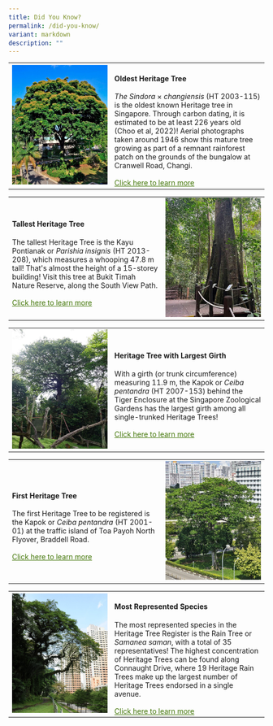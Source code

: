 ```yaml
---
title: Did You Know?
permalink: /did-you-know/
variant: markdown
description: ""
---
```

<table><tbody>
<tr><td rowspan="1" colspan="1">
<div class="isomer-image-wrapper">
<img src="/images/sinxcha_ht2003_115_crop.jpg"></div></td>
<td style="vertical-align: middle" height="auto" width="60%" rowspan="1" colspan="2">
<h4><b>Oldest Heritage Tree</b></h4>
<i>The Sindora</i> × <i>changiensis</i> (HT 2003-115) is the oldest known  Heritage tree in Singapore. Through carbon dating, it is estimated to be at least 226 years old (Choo et al, 2022)! Aerial photographs taken around 1946 show this mature tree growing as part of a remnant rainforest patch on the grounds of the bungalow at Cranwell Road, Changi.
<br><br><a style="color: #417505" href="/ht-2003-115">Click here to learn more </a></td></tr></tbody></table>
<table><tbody>
<tr><td style="vertical-align: middle" height="auto" width="60%" rowspan="1" colspan="2">
<h4><b>Tallest Heritage Tree</b></h4>
The tallest Heritage Tree is the Kayu Pontianak or <i>Parishia insignis</i> (HT 2013-208), which measures a whooping 47.8 m tall! That's almost the height of a 15-storey building! Visit this tree at Bukit Timah Nature Reserve, along the South View Path.
<br><br><a style="color: #417505" href="/ht-2013-208">Click here to learn more </a></td>
<td rowspan="1" colspan="1">
<div class="isomer-image-wrapper">
<img src="/images/parinsg_ht2013_208_crop.jpg">
</div></td></tr></tbody></table>
<table><tbody>
<tr><td rowspan="1" colspan="1">
<div class="isomer-image-wrapper">
<img src="/images/ceipen_ht2007_153_crop.jpg"></div></td>
<td style="vertical-align: middle" height="auto" width="60%" rowspan="1" colspan="2">
<h4><b>Heritage Tree with Largest Girth</b></h4>
With a girth (or trunk circumference) measuring 11.9 m, the Kapok or <i>Ceiba pentandra</i> (HT 2007-153) behind the Tiger Enclosure at the Singapore Zoological Gardens has the largest girth among all single-trunked Heritage Trees!
<br><br><a style="color: #417505" href="/ht-2007-153">Click here to learn more </a></td></tr></tbody></table>
<table><tbody>
<tr><td style="vertical-align: middle" height="auto" width="60%" rowspan="1" colspan="2">
<h4><b>First Heritage Tree</b></h4>
The first Heritage Tree to be registered is the Kapok or <i>Ceiba pentandra</i> (HT 2001-01) at the traffic island of Toa Payoh North Flyover, Braddell Road.
<br><br><a style="color: #417505" href="/ht-2001-01">Click here to learn more</a></td>
<td rowspan="1" colspan="1">
<div class="isomer-image-wrapper">
<img src="/images/ceipen_ht2001_01_crop.jpg">
</div></td></tr></tbody></table>
<table><tbody>
<tr><td rowspan="1" colspan="1">
<div class="isomer-image-wrapper">
<img src="/images/samaneasaman_crop.jpg"></div></td>
<td style="vertical-align: middle" height="auto" width="60%" rowspan="1" colspan="2">
<h4><b>Most Represented Species</b></h4>
The most represented species in the Heritage Tree Register is the Rain Tree or <i>Samanea saman</i>, with a total of 35 representatives! The highest concentration of Heritage Trees can be found along Connaught Drive, where 19 Heritage Rain Trees make up the largest number of Heritage Trees endorsed in a single avenue. 
<br><br><a style="color: #417505" href="/ht-2015-255/">Click here to learn more</a></td></tr></tbody></table>